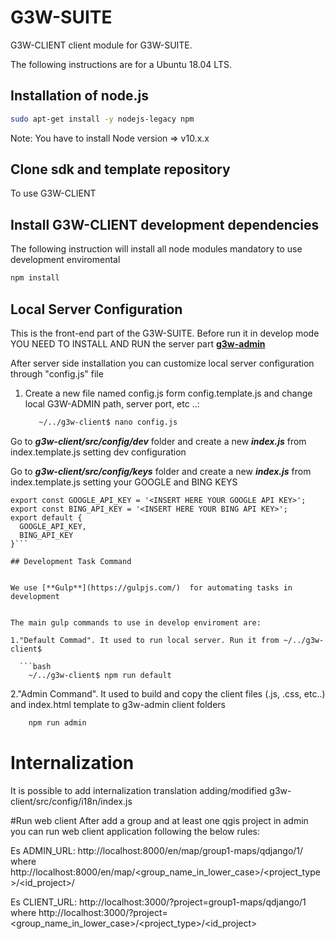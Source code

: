 # G3W-SUITE

G3W-CLIENT client module for G3W-SUITE.


The following instructions are for a Ubuntu 18.04 LTS.

## Installation of node.js

```bash
sudo apt-get install -y nodejs-legacy npm
```

Note: You have to install Node version => v10.x.x


## Clone sdk and template repository

To use G3W-CLIENT

## Install G3W-CLIENT development dependencies

The following instruction will install all node modules mandatory to use development enviromental

```bash
npm install
```

## Local Server Configuration

This is the front-end part of the G3W-SUITE. Before run it in develop mode YOU NEED TO INSTALL AND RUN the server part  [**g3w-admin**](https://github.com/g3w-suite/g3w-admin)

After server side installation you can customize local server configuration through "config.js" file


1) Create a new file named config.js form config.template.js and change local G3W-ADMIN path, server port, etc ..:

    ```bash
       ~/../g3w-client$ nano config.js
     ```
Go to ***g3w-client/src/config/dev*** folder and create a new ***index.js*** from index.template.js setting dev configuration

Go to ***g3w-client/src/config/keys*** folder and create a new ***index.js*** from index.template.js setting your GOOGLE and BING KEYS

```js{1,2}
export const GOOGLE_API_KEY = '<INSERT HERE YOUR GOOGLE API KEY>';
export const BING_API_KEY = '<INSERT HERE YOUR BING API KEY>';
export default {
  GOOGLE_API_KEY,
  BING_API_KEY
}```

## Development Task Command


We use [**Gulp**](https://gulpjs.com/)  for automating tasks in development


The main gulp commands to use in develop enviroment are:

1."Default Commad". It used to run local server. Run it from ~/../g3w-client$

  ```bash
    ~/../g3w-client$ npm run default
  ```
2."Admin Command". It used to build and copy the client files (.js, .css, etc..) and index.html template to g3w-admin client folders

  ```bash
      npm run admin
   ```

# Internalization
It is possible to add internalization translation adding/modified  g3w-client/src/config/i18n/index.js

#Run web client
After add a group and at least one qgis project in admin you can run web client application following the below rules:

Es ADMIN_URL: http://localhost:8000/en/map/group1-maps/qdjango/1/ where http://localhost:8000/en/map/<group_name_in_lower_case>/<project_type>/<id_project>/

Es CLIENT_URL: http://localhost:3000/?project=group1-maps/qdjango/1 where http://localhost:3000/?project=<group_name_in_lower_case>/<project_type>/<id_project>

